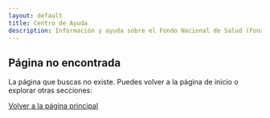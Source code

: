 ```yaml
---
layout: default
title: Centro de Ayuda
description: Información y ayuda sobre el Fondo Nacional de Salud (Fonasa) de Uruguay
---
```


<h2>Página no encontrada</h2>
<p>La página que buscas no existe. Puedes volver a la página de inicio o explorar otras secciones:</p>
<p><a href="/">Volver a la página principal</a></p>
